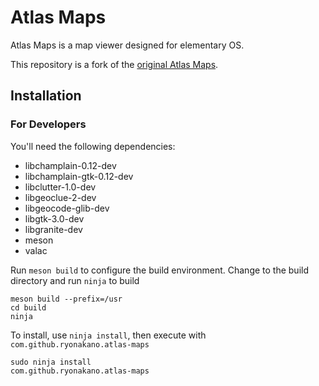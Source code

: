 # Atlas Maps

Atlas Maps is a map viewer designed for elementary OS.

This repository is a fork of the [original Atlas Maps](https://launchpad.net/atlas-maps).

## Installation

### For Developers

You'll need the following dependencies:

* libchamplain-0.12-dev
* libchamplain-gtk-0.12-dev
* libclutter-1.0-dev
* libgeoclue-2-dev
* libgeocode-glib-dev
* libgtk-3.0-dev
* libgranite-dev
* meson
* valac

Run `meson build` to configure the build environment. Change to the build directory and run `ninja` to build

    meson build --prefix=/usr
    cd build
    ninja

To install, use `ninja install`, then execute with `com.github.ryonakano.atlas-maps`

    sudo ninja install
    com.github.ryonakano.atlas-maps
